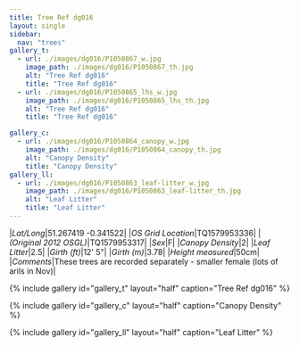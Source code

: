 ```yaml
---
title: Tree Ref dg016
layout: single
sidebar:
  nav: "trees"
gallery_t: 
  - url: ./images/dg016/P1050867_w.jpg
    image_path: ./images/dg016/P1050867_th.jpg
    alt: "Tree Ref dg016"
    title: "Tree Ref dg016"
  - url: ./images/dg016/P1050865_lhs_w.jpg
    image_path: ./images/dg016/P1050865_lhs_th.jpg
    alt: "Tree Ref dg016"
    title: "Tree Ref dg016"

gallery_c:
  - url: ./images/dg016/P1050864_canopy_w.jpg
    image_path: ./images/dg016/P1050864_canopy_th.jpg
    alt: "Canopy Density"
    title: "Canopy Density"
gallery_ll:
  - url: ./images/dg016/P1050863_leaf-litter_w.jpg
    image_path: ./images/dg016/P1050863_leaf-litter_th.jpg
    alt: "Leaf Litter"
    title: "Leaf Litter"
---
```


|*Lat/Long*|51.267419 -0.341522|
|*OS Grid Location*|TQ1579953336|
|*(Original 2012 OSGL)*|TQ1579953317|
|*Sex*|F|
|*Canopy Density*|2|
|*Leaf Litter*|2.5|
|*Girth (ft)*|12' 5"|
|*Girth (m)*|3.78|
|*Height measured*|50cm|
|*Comments*|These trees are recorded separately - smaller female (lots of arils in Nov)|

{% include gallery id="gallery_t" layout="half" caption="Tree Ref dg016" %}

{% include gallery id="gallery_c" layout="half" caption="Canopy Density" %}

{% include gallery id="gallery_ll" layout="half" caption="Leaf Litter" %}

